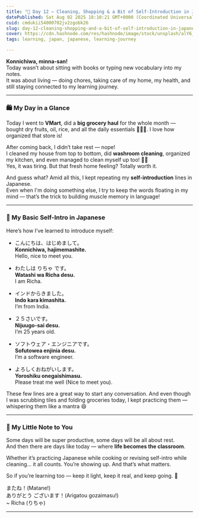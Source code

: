 ```yaml
---
title: "🌸 Day 12 – Cleaning, Shopping & a Bit of Self-Introduction in Japanese 🇯🇵🧼"
datePublished: Sat Aug 02 2025 18:10:21 GMT+0000 (Coordinated Universal Time)
cuid: cmdukii54000702jv2zgobk26
slug: day-12-cleaning-shopping-and-a-bit-of-self-introduction-in-japanese
cover: https://cdn.hashnode.com/res/hashnode/image/stock/unsplash/alY6_OpdwRQ/upload/662e824382f934b8e3a39950986e598b.jpeg
tags: learning, japan, japanese, learning-journey

---
```


**Konnichiwa, minna-san!**  
Today wasn’t about sitting with books or typing new vocabulary into my notes.  
It was about living — doing chores, taking care of my home, my health, and still staying connected to my learning journey.

---

### 🛍️ My Day in a Glance

Today I went to **VMart**, did a **big grocery haul** for the whole month — bought dry fruits, oil, rice, and all the daily essentials 🍚🥜🥦. I love how organized that store is!

After coming back, I didn’t take rest — nope!  
I cleaned my house from top to bottom, did **washroom cleaning**, organized my kitchen, and even managed to clean myself up too! 🧽🛁  
Yes, it was tiring. But that fresh home feeling? Totally worth it.

And guess what? Amid all this, I kept repeating my **self-introduction** lines in Japanese.  
Even when I'm doing something else, I try to keep the words floating in my mind — that’s the trick to building muscle memory in language!

---

### 👋 My Basic Self-Intro in Japanese

Here’s how I’ve learned to introduce myself:

* こんにちは、はじめまして。  
    **Konnichiwa, hajimemashite.**  
    Hello, nice to meet you.
    
* わたしは りちゃ です。  
    **Watashi wa Richa desu.**  
    I am Richa.
    
* インドからきました。  
    **Indo kara kimashita.**  
    I’m from India.
    
* ２５さいです。  
    **Nijuugo-sai desu.**  
    I’m 25 years old.
    
* ソフトウェア・エンジニアです。  
    **Sofutowea enjinia desu.**  
    I’m a software engineer.
    
* よろしくおねがいします。  
    **Yoroshiku onegaishimasu.**  
    Please treat me well (Nice to meet you).
    

These few lines are a great way to start any conversation. And even though I was scrubbing tiles and folding groceries today, I kept practicing them — whispering them like a mantra 😄

---

### 🌿 My Little Note to You

Some days will be super productive, some days will be all about rest.  
And then there are days like today — where **life becomes the classroom**.

Whether it’s practicing Japanese while cooking or revising self-intro while cleaning… it all counts. You’re showing up. And that’s what matters.

So if you’re learning too — keep it light, keep it real, and keep going. 🌈

またね！(Matane!)  
ありがとう ございます！(Arigatou gozaimasu!)  
~ Richa (りちゃ)

---